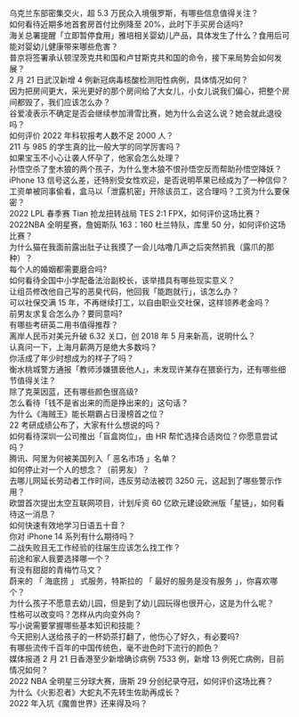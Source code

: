 乌克兰东部密集交火，超 5.3 万民众入境俄罗斯，有哪些信息值得关注？  
如何看待近期多地首套房首付比例降至 20%，此时下手买房合适吗?  
海关总署提醒「立即暂停食用」雅培相关婴幼儿产品，具体发生了什么？食用后可能对婴幼儿健康带来哪些危害？  
普京将签署承认顿涅茨克共和国和卢甘斯克共和国的命令，接下来局势会如何发展？  
2 月 21 日武汉新增 4 例新冠病毒核酸检测阳性病例，具体情况如何？  
因为把房间更大，采光更好的那个房间给了大女儿，小女儿说我们偏心，把整个房间都毁了，我们应该怎么办？  
谷爱凌表示不确定是否会继续参加滑雪比赛，她为什么会这么说？她会就此退役吗？  
如何评价 2022 年科软报考人数不足 2000 人？  
211 与 985 的学生真的比一般大学的同学厉害吗？  
如果宝玉不小心让袭人怀孕了，他家会怎么处理？  
孙悟空杀了奎木狼的两个孩子，为什么奎木狼不恨孙悟空反而帮助孙悟空降妖？  
iPhone 13 信号这么差，还特别受女性欢迎，是否说明苹果已经成为了一种信仰？  
工资单被同事偷看，盒马以「泄露机密」开除该员工，这合理吗？工资为什么要保密？  
2022 LPL 春季赛 Tian 抢龙扭转战局 TES 2:1 FPX，如何评价这场比赛？  
2022NBA 全明星赛，詹姆斯队 163：160 杜兰特队，库里 50 分，如何评价这场比赛？  
为什么猫在我面前露出肚子让我摸了一会儿咕噜几声之后突然抓我（露爪的那种）？  
每个人的婚姻都需要磨合吗?  
如何看待全国中小学配备法治副校长，该举措具有哪些现实意义？  
让组员修改他自己写的恶臭代码，他回我「能跑就行」，该怎么办？  
可以社保交满 15 年，不再继续打工，以自由职业交社保，这样领养老金吗？  
前男友求复合怎么办？要同意吗?  
有哪些考研英二用书值得推荐？  
离岸人民币对美元升破 6.32 关口，创 2018 年 5 月来新高，说明什么？  
认真问一下，上海月薪两万是绝大多数吗？  
你活成了年少时想成为的样子了吗？  
衡水桃城警方通报「教师涉嫌猥亵他人」，未发现许某存在猥亵行为，还有哪些细节值得关注？  
除了克莱因蓝，还有哪些颜色很高级?  
怎么看待「钱不是省出来的而是挣出来的」这句话？  
为什么《海贼王》能长期霸占日漫榜首之位？  
22 考研成绩公布了，大家有什么想说的吗？  
如何看待深圳一公司推出「盲盒岗位」，由 HR 帮忙选择合适岗位？你愿意尝试吗？  
腾讯、阿里为何被美国列入「 恶名市场 」名单？  
如何停止对一个人的想念？（前男友）？  
去哪儿网延长劳动者工作时间，违反劳动法被罚 3250 元，这起到了哪些警示作用？  
欧盟首次提出太空互联网项目，计划斥资 60 亿欧元建设欧洲版「星链」，如何看待这一消息？  
如何快速有效地学习日语五十音？  
你对 iPhone 14 系列有什么期待吗？  
二战失败且无工作经验的往届生应该怎么找工作？  
前途和家人我要选择哪一个？  
有没有甜甜的青梅竹马文？  
蔚来的 「 海底捞 」 式服务，特斯拉的 「 最好的服务是没有服务 」，你喜欢哪个？  
为什么孩子不愿意去幼儿园，但是到了幼儿园玩得也很开心，这是为什么呢？  
性格可以改变吗？怎样从内向变外向？  
写小说需要掌握哪些基本知识和技能？  
今天把别人送给孩子的一杯奶茶打翻了，他伤心了好久，有必要吗?  
有哪些流传千百年的中国传统色，毫不逊色时下流行的颜色？  
媒体报道 2 月 21 日香港至少新增确诊病例 7533 例，新增 13 例死亡病例，目前情况如何？  
2022 NBA 全明星三分球大赛，唐斯 29 分创纪录夺冠，如何评价这场比赛？  
为什么《火影忍者》大蛇丸不先转生佐助再成长？  
2022 年入坑《魔兽世界》还来得及吗？  
